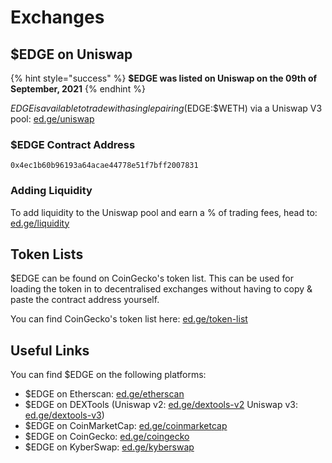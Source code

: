 # Exchanges

## $EDGE on Uniswap

{% hint style="success" %}
**$EDGE was listed on Uniswap on the 09th of September, 2021**
{% endhint %}

$EDGE is available to trade with a single pairing ($EDGE:$WETH) via a Uniswap V3 pool: [ed.ge/uniswap](https://ed.ge/uniswap)

### $EDGE Contract Address

`0x4ec1b60b96193a64acae44778e51f7bff2007831`

### Adding Liquidity

To add liquidity to the Uniswap pool and earn a % of trading fees, head to: [ed.ge/liquidity](https://ed.ge/liquidity)

## Token Lists

$EDGE can be found on CoinGecko's token list. This can be used for loading the token in to decentralised exchanges without having to copy & paste the contract address yourself.

You can find CoinGecko's token list here: [ed.ge/token-list](https://ed.ge/token-list)

## Useful Links

You can find $EDGE on the following platforms:

* $EDGE on Etherscan: [ed.ge/etherscan](https://ed.ge/etherscan)
* $EDGE on DEXTools (Uniswap v2: [ed.ge/dextools-v2](https://ed.ge/dextools-v2) Uniswap v3: [ed.ge/dextools-v3](https://ed.ge/dextools-v3))
* $EDGE on CoinMarketCap: [ed.ge/coinmarketcap](https://ed.ge/coinmarketcap)
* $EDGE on CoinGecko: [ed.ge/coingecko](https://ed.ge/coingecko)
* $EDGE on KyberSwap: [ed.ge/kyberswap](https://ed.ge/kyberswap)
